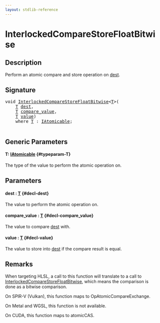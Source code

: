 ```yaml
---
layout: stdlib-reference
---
```


# InterlockedCompareStoreFloatBitwise

## Description

Perform an atomic compare and store operation on <span class='code'><a href="/stdlib-reference/global-decls/interlockedcomparestorefloatbitwise-0bins#decl-dest" class="code_param">dest</a></span>.



## Signature 

<pre>
<span class="code_keyword">void</span> <a href="/stdlib-reference/global-decls/interlockedcomparestorefloatbitwise-0bins">InterlockedCompareStoreFloatBitwise</a>&lt;<a href="/stdlib-reference/global-decls/interlockedcomparestorefloatbitwise-0bins#typeparam-T" class="code_type">T</a>&gt;(
    <a href="/stdlib-reference/global-decls/interlockedcomparestorefloatbitwise-0bins#typeparam-T" class="code_type">T</a> <a href="/stdlib-reference/global-decls/interlockedcomparestorefloatbitwise-0bins#decl-dest" class="code_param">dest</a>,
    <a href="/stdlib-reference/global-decls/interlockedcomparestorefloatbitwise-0bins#typeparam-T" class="code_type">T</a> <a href="/stdlib-reference/global-decls/interlockedcomparestorefloatbitwise-0bins#decl-compare_value" class="code_param">compare_value</a>,
    <a href="/stdlib-reference/global-decls/interlockedcomparestorefloatbitwise-0bins#typeparam-T" class="code_type">T</a> <a href="/stdlib-reference/global-decls/interlockedcomparestorefloatbitwise-0bins#decl-value" class="code_param">value</a>)
    <span class='code_keyword'>where</span> <a href="/stdlib-reference/global-decls/interlockedcomparestorefloatbitwise-0bins#typeparam-T" class="code_type">T</a> : <a href="/stdlib-reference/interfaces/iatomicable-01/index" class="code_type">IAtomicable</a>;

</pre>

## Generic Parameters

#### T: [IAtomicable](/stdlib-reference/interfaces/iatomicable-01/index) {#typeparam-T}
The type of the value to perform the atomic operation on.


## Parameters

#### dest  : [T](/stdlib-reference/global-decls/interlockedcomparestorefloatbitwise-0bins#typeparam-T) {#decl-dest}
The value to perform the atomic operation on.

#### compare\_value  : [T](/stdlib-reference/global-decls/interlockedcomparestorefloatbitwise-0bins#typeparam-T) {#decl-compare_value}
The value to compare <span class='code'><a href="/stdlib-reference/global-decls/interlockedcomparestorefloatbitwise-0bins#decl-dest" class="code_param">dest</a></span> with.

#### value  : [T](/stdlib-reference/global-decls/interlockedcomparestorefloatbitwise-0bins#typeparam-T) {#decl-value}
The value to store into <span class='code'><a href="/stdlib-reference/global-decls/interlockedcomparestorefloatbitwise-0bins#decl-dest" class="code_param">dest</a></span> if the compare result is equal.


## Remarks
When targeting HLSL, a call to this function will translate to a call to
<span class='code'><a href="/stdlib-reference/global-decls/interlockedcomparestorefloatbitwise-0bins">InterlockedCompareStoreFloatBitwise</a></span>, which means the comparison is done as a bitwise comparison.

On SPIR-V (Vulkan), this function maps to <span class='code'>OpAtomicCompareExchange</span>.

On Metal and WGSL, this function is not available.

On CUDA, this function maps to <span class='code'>atomicCAS</span>.


